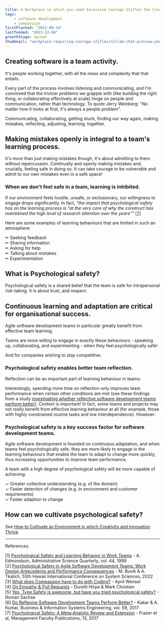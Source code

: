 ```yaml
---
title: A Workplace in which you need Excessive Courage Stifles the Creative Spirit
tags: 
    - software development
    - compassion
firstPlanted: "2022-09-14"
lastTended: "2023-12-06"
growthStage: sprout
thumbnail: "workplace-requiring-courage-stifles/collab-chat-preview.png"
---
```


## Creating software is a team activity.

It's people working together, with all the mess and complexity that that entails.  

<note-quote
    quote="Software may be built on machines, but it's built by, with, and for human beings."
    sourceLink="#What-does-Compassion-have-to-do-with-Coding?"
    sourceText="[3]">
</note-quote>

Every part of the process involves listening and communicating, and I'm convinved that the trickier problems we grapple with (like building the right thing, or collaborating effectively at scale) hinge on people and communication, rather than technology. To quote Jerry Weinberg: "No matter how it looks at first, it's always a people problem". 

Communicating, collaborating, getting stuck, finding our way again, making mistakes, reflecting, adjusting, learning, together. 

<note-illustration-image
    src="workplace-requiring-courage-stifles/collab-code-chaos-branches.png"
    alt="Illustration of three people thinking and talking about code together. They're gathered around a device of some kind, and surrounded by swirling pastel circuit-board patterned version control branches. Featuring a trans-pride jumper, lesbian smart-watch, and sparkly outfit-co-ordinated wheelchair! So bored of 'software dev' image search results. Bring on the colourful teams with diverse experiences!"
    caption="Figure 1: An illustration of three people thinking and talking about code together."
    is-center
    is-full-width>
</note-illustration-image>

## Making mistakes openly is integral to a team's learning process. 

It's more than just making mistakes though, it's about admitting to them without repercussion. Continually and openly making mistakes and, crucially, feeling safe in doing so. It can take courage to be vulnerable and admit to our own mistakes even in a safe space! 

 <note-quote
    quote="[...] people tend to act in ways that inhibit learning when they face the potential for threat or embarrassment
    [...] those in a position to initiate learning behavior may believe they are placing themselves at risk; for example, by admitting an error or asking for help, an individual may appear incompetent and thus suffer a blow to his or her image. In addition, such individuals may incur more tangible costs if their actions create unfavorable impressions on people who influence decisions about promotions, raises, or project assignments. "
    sourceLink="#Psychological-Safety-and-Learning-Behavior-in-Work-Teams"
    sourceText="[1]">
</note-quote>

### When we don't feel safe in a team, learning is inhibited.

If our environment feels hostile, unsafe, or exclusionary, our willingness to engage drops significantly. In fact, *"the impact that psychological safety has on the learning process is “at the very core of why the construct has maintained the high level of research attention over the years”"* <a href="#Psychological-safety-a-meta-analytic-review-and-extension">[7]</a>

Here are some examples of learning behaviours that are limited in such an atmosphere:

&#9999; Seeking feedback  
&#9999; Sharing information  
&#9999; Asking for help  
&#9999; Talking about mistakes  
&#9999; Experimentation

<note-quote 
    quote="[...] psychological safety creates the environmental conditions for team learning to occur, allowing team members to overcome the anxiety and fear of failure that is often necessary for learning and thus enabling the team to focus on improvement rather than being concerned about how others will react to their actions"
    sourceLink="#Psychological-Safety-in-Agile-Software-Development-Teams"
    sourceText="[2]">
</note-quote>

## What is Psychological safety?

Psychological safety is a shared belief that the team is safe for intrapersonal risk-taking. It is about trust, and respect.

<note-quote
    quote="Psychological safety describes the belief that team members  will  respond  positively  when  one  exposes one’s thoughts, such  as by  asking questions,  seeking feedback, reporting a mistake, or proposing new ideas. It enables team members to bring forth concerns and issues  that  in  turn  provide  the  team  with  valuable information. It facilitates a climate of productive discussion, allowing team members to relax their guard and engage openly in behaviors underlying learning and improvement, which  creates opportunities  to enhance team performance. "
    sourceLink="#Psychological-Safety-in-Agile-Software-Development-Teams"
    sourceText="[2]">
</note-quote>

<note-quote
    quote="The term is meant to suggest neither a careless sense of permissiveness, nor an unrelentingly positive affect but, rather, a sense of confidence that the team will not embarrass, reject, or punish someone for speaking up. This confidence stems from mutual respect and trust among team members. "
    sourceLink="#Psychological-Safety-and-Learning-Behavior-in-Work-Teams"
    sourceText="[1]">
</note-quote>

<note-quote
    quote="Team psychological safety is not the same as group cohesiveness, as research has shown that cohesiveness can reduce willingness to disagree and challenge others' views, such as in the phenomenon of groupthink. "
    sourceLink="#Psychological-Safety-and-Learning-Behavior-in-Work-Teams"
    sourceText="[1]">
</note-quote>

<note-quote
    quote="Psychological Safety is not about being nice. It is not about holding back to comfort your teammates [...] It is quite the opposite; it is about creating an atmosphere in which candor and openness is the default and not the exception."
    sourceLink="#Yes-Type-Safety-is-awesome-but-have-you-tried-psychological-safety?"
    sourceText="[5]">
</note-quote>

## Continuous learning and adaptation are critical for organisational success.

Agile software development teams in particular greatly benefit from effective team learning.

<note-quote
    quote="Today’s dynamic and hypercompetitive environments have rendered continuous improvements through learning, change, and innovation imperative to organizational success. These processes develop across multiple levels of the organization as individuals and groups engage in behaviors such as speaking up, collaborating, and experimenting"
    sourceLink="#Psychological-safety-a-meta-analytic-review-and-extension"
    sourceText="[7]">
</note-quote>

Teams are more willing to engage in exactly these behaviours - speaking up, collaborating, and experimenting - when they feel psychologically safe! 

<note-quote
    quote="[...] the need for learning in work teams is likely to become increasingly critical as organizational change and complexity intensify. Fast-paced work environments require learning behavior to make sense of what is happening as well as to take action. With the promise of more uncertainty, more change, and less job security in future organizations, teams are in a position to provide an important source of psychological safety for individuals at work. The need to ask questions, seek help, and tolerate mistakes in the face of uncertainty-while team members and other colleagues watch-is probably more prevalent in companies today"
    sourceLink="#Psychological-Safety-and-Learning-Behavior-in-Work-Teams"
    sourceText="[1]">
</note-quote>

And for companies wishing to stay competitive: 

<note-quote
    quote="one of the most relevant findings of [Fazer et al's] study is the strong relationship that psychological safety demonstrated with information sharing and learning behavior. [...] fostering perceptions of psychological safety appears to be an important consideration for organizations attempting to maintain competitiveness."
    sourceLink="#Psychological-safety-a-meta-analytic-review-and-extension"
    sourceText="[7]">
</note-quote>

### Psychological safety enables better team reflection.

Reflection can be an important part of learning behaviour in teams:

<note-quote
    quote="When teams engage in reflection, they develop a better sense of what is done, why, and how, and can adjust their behaviors and actions accordingly. However, the process of openly reflecting on and adjusting the teams’ strategies and processes might be perceived as risky, potentially evoking uncertainty and anxiety in team  members. [...] psychological safety can create good conditions for reflection in the team because it removes barriers to learning,  risk-taking, and  openness  during interactions. "
    sourceLink="#Psychological-Safety-in-Agile-Software-Development-Teams"
    sourceText="[2]">
</note-quote>

Interestingly, spending more time on reflection only improves team performance when certain other conditions are met (see these findings from a study <a href="#Do-reflexive-software-development-teams-perform-better">investigating whether reflective software development teams perform better)</a>. Context is important! In fact, some teams and projects may not really benefit from effective learning behaviour at all (for example, those with highly constrained routine tasks and low interdependence). However:

<note-quote 
    quote="a team with few inherent task constraints and uncertain criteria for success, such as a cross-functional product development team designing a new product [have] ample opportunity for the team's output to benefit from new information and feedback."
    sourceLink="#Psychological-Safety-and-Learning-Behavior-in-Work-Teams"
    sourceText="[1]">
</note-quote>

### Psychological safety is a key success factor for software development teams.

Agile software development is founded on continuous adaptation, and when teams feel psychologically safe, they are more likely to engage in the learning behaviours that enable the team to adapt to change more quickly, thus increasing opportunities to improve team performance.

<note-quote
    quote="Agile software development is founded on continuous adaptation, which relies on iterative processes with  frequent testing, feedback, and adjustment. To be successful in an agile environment and able to handle uncertainty and deal with changes, teams must engage in close collaborative relationships with frequent and open communication  among team members. Open and honest communication is necessary to keep team members in sync, both with the iterative cycle of product development and with the work and progress of other team members"
    sourceLink="#Psychological-Safety-in-Agile-Software-Development-Teams"
    sourceText="[2]">
</note-quote>

A team with a high degree of psychological safety will be more capable of achieving:

&#10003; Greater collective understanding (e.g. of the domain)  
&#10003; Faster detection of changes (e.g. in environment and customer requirements)  
&#10003; Faster adaption to change



## How can we cultivate psychological safety?

See [How to Cultivate an Environment in which Creativity and Innovation Thrive](how-to-cultivate-an-environment-in-which-creativity-and-innovation-thrive).

--- 
References: 

<span 
 id="Psychological-Safety-and-Learning-Behavior-in-Work-Teams"> 
 [1] [Psychological Safety and Learning Behavior in Work Teams](http://www.jstor.org/stable/2666999?origin=JSTOR-pdf) - A. Edmondson, Administrative Science Quarterly, vol. 44, 1999
</span><br/>
<span 
 id="Psychological-Safety-in-Agile-Software-Development-Teams">
 [2] [Psychological Safety in Agile Software Development Teams: Work Design Antecedents and Performance Consequences](https://www.researchgate.net/publication/354983229_Psychological_Safety_in_Agile_Software_Development_Teams_Work_Design_Antecedents_and_Performance_Consequences)  - M. Buvik & A. Tkalich, 55th Hawaii International Conference on System Sciences, 2022 
</span><br/>
<span
  id="What-does-Compassion-have-to-do-with-Coding?">
  [3] [What does Compassion have to do with Coding?](https://compassionatecoding.com/blog/2016/8/15/what-does-compassion-have-to-do-with-coding) - April Wensel
</span><br/>
<span 
  id="On-Empathy-and-Pull-Requests">
  [4] [On Empathy & Pull Requests](https://slack.engineering/on-empathy-pull-requests-979e4257d158) - Duretti Hirpa & Mark Christian
</span><br/>
<span
  id="Yes-Type-Safety-is-awesome-but-have-you-tried-psychological-safety?">
  [5]  [Yes, Type Safety is awesome, but have you tried psychological safety?](https://dev.to/rommsen/yes-type-safety-is-awesome-but-have-you-tried-psychological-safety-4pjh) - Roman Sachse
</span><br/>
<span
  id="Do-reflexive-software-development-teams-perform-better">
  [6] [Do Reflexive Software Development Teams Perform Better?](https://aisel.aisnet.org/bise/vol59/iss5/4/) - Kakar & A. Kumar, Business & Information Systems Engineering, vol. 59, 2017
</span><br/>
<span
  id="Psychological-safety-a-meta-analytic-review-and-extension">
  [7] [Psychological Safety: A Meta‐Analytic Review and Extension](https://digitalcommons.odu.edu/management_fac_pubs/13) - Frazer et al, Management Faculty Publications, 13, 2017
</span><br/>